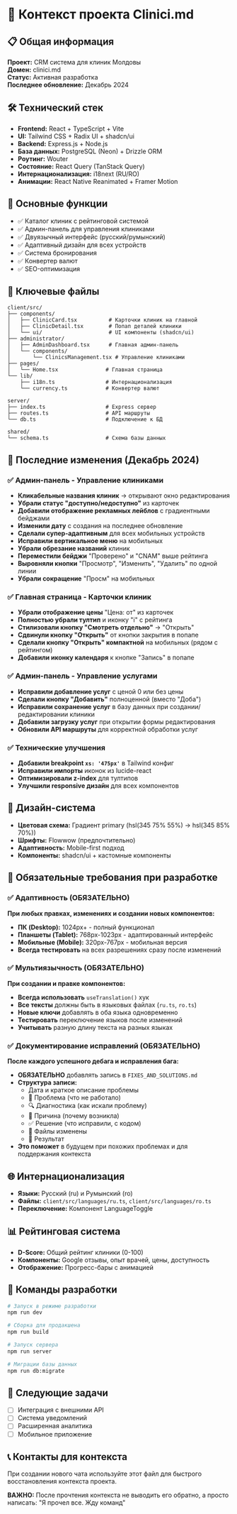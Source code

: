 # 🏥 Контекст проекта Clinici.md

## 📋 Общая информация
**Проект:** CRM система для клиник Молдовы  
**Домен:** clinici.md  
**Статус:** Активная разработка  
**Последнее обновление:** Декабрь 2024

## 🛠 Технический стек
- **Frontend:** React + TypeScript + Vite
- **UI:** Tailwind CSS + Radix UI + shadcn/ui
- **Backend:** Express.js + Node.js
- **База данных:** PostgreSQL (Neon) + Drizzle ORM
- **Роутинг:** Wouter
- **Состояние:** React Query (TanStack Query)
- **Интернационализация:** i18next (RU/RO)
- **Анимации:** React Native Reanimated + Framer Motion

## 🎯 Основные функции
- ✅ Каталог клиник с рейтинговой системой
- ✅ Админ-панель для управления клиниками
- ✅ Двуязычный интерфейс (русский/румынский)
- ✅ Адаптивный дизайн для всех устройств
- ✅ Система бронирования
- ✅ Конвертер валют
- ✅ SEO-оптимизация

## 📁 Ключевые файлы
```
client/src/
├── components/
│   ├── ClinicCard.tsx          # Карточки клиник на главной
│   ├── ClinicDetail.tsx        # Попап деталей клиники
│   └── ui/                     # UI компоненты (shadcn/ui)
├── administrator/
│   ├── AdminDashboard.tsx      # Главная админ-панель
│   └── components/
│       └── ClinicsManagement.tsx # Управление клиниками
├── pages/
│   └── Home.tsx               # Главная страница
└── lib/
    ├── i18n.ts                # Интернационализация
    └── currency.ts            # Конвертер валют

server/
├── index.ts                   # Express сервер
├── routes.ts                  # API маршруты
└── db.ts                      # Подключение к БД

shared/
└── schema.ts                  # Схема базы данных
```

## 🔄 Последние изменения (Декабрь 2024)

### ✅ Админ-панель - Управление клиниками
- **Кликабельные названия клиник** → открывают окно редактирования
- **Убрали статус "доступно/недоступно"** из карточек
- **Добавили отображение рекламных лейблов** с градиентными бейджами
- **Изменили дату** с создания на последнее обновление
- **Сделали супер-адаптивным** для всех мобильных устройств
- **Исправили вертикальное меню** на мобильных
- **Убрали обрезание названий** клиник
- **Переместили бейджи** "Проверено" и "CNAM" выше рейтинга
- **Выровняли кнопки** "Просмотр", "Изменить", "Удалить" по одной линии
- **Убрали сокращение** "Просм" на мобильных

### ✅ Главная страница - Карточки клиник
- **Убрали отображение цены** "Цена: от" из карточек
- **Полностью убрали тултип** и иконку "i" с рейтинга
- **Стилизовали кнопку "Смотреть отдельно"** → "Открыть"
- **Сдвинули кнопку "Открыть"** от кнопки закрытия в попапе
- **Сделали кнопку "Открыть" компактной** на мобильных (рядом с рейтингом)
- **Добавили иконку календаря** к кнопке "Запись" в попапе

### ✅ Админ-панель - Управление услугами
- **Исправили добавление услуг** с ценой 0 или без цены
- **Сделали кнопку "Добавить"** полноценной (вместо "Доба")
- **Исправили сохранение услуг** в базу данных при создании/редактировании клиники
- **Добавили загрузку услуг** при открытии формы редактирования
- **Обновили API маршруты** для корректной обработки услуг

### ✅ Технические улучшения
- **Добавили breakpoint `xs: '475px'`** в Tailwind конфиг
- **Исправили импорты** иконок из lucide-react
- **Оптимизировали z-index** для тултипов
- **Улучшили responsive дизайн** для всех компонентов

## 🎨 Дизайн-система
- **Цветовая схема:** Градиент primary (hsl(345 75% 55%) → hsl(345 85% 70%))
- **Шрифты:** Flowwow (предпочтительно)
- **Адаптивность:** Mobile-first подход
- **Компоненты:** shadcn/ui + кастомные компоненты

## 📱 Обязательные требования при разработке
### ✅ Адаптивность (ОБЯЗАТЕЛЬНО)
**При любых правках, изменениях и создании новых компонентов:**
- **ПК (Desktop):** 1024px+ - полный функционал
- **Планшеты (Tablet):** 768px-1023px - адаптированный интерфейс
- **Мобильные (Mobile):** 320px-767px - мобильная версия
- **Всегда тестировать** на всех разрешениях сразу после изменений

### ✅ Мультиязычность (ОБЯЗАТЕЛЬНО)
**При создании и правке компонентов:**
- **Всегда использовать** `useTranslation()` хук
- **Все тексты** должны быть в языковых файлах (`ru.ts`, `ro.ts`)
- **Новые ключи** добавлять в оба языка одновременно
- **Тестировать** переключение языков после изменений
- **Учитывать** разную длину текста на разных языках

### ✅ Документирование исправлений (ОБЯЗАТЕЛЬНО)
**После каждого успешного дебага и исправления бага:**
- **ОБЯЗАТЕЛЬНО** добавлять запись в `FIXES_AND_SOLUTIONS.md`
- **Структура записи:**
  - Дата и краткое описание проблемы
  - 🐛 Проблема (что не работало)
  - 🔍 Диагностика (как искали проблему)
  - 🎯 Причина (почему возникла)
  - ✅ Решение (что исправили, с кодом)
  - 📁 Файлы изменены
  - 🎉 Результат
- **Это поможет** в будущем при похожих проблемах и для поддержания контекста

## 🌐 Интернационализация
- **Языки:** Русский (ru) и Румынский (ro)
- **Файлы:** `client/src/languages/ru.ts`, `client/src/languages/ro.ts`
- **Переключение:** Компонент LanguageToggle

## 📊 Рейтинговая система
- **D-Score:** Общий рейтинг клиники (0-100)
- **Компоненты:** Google отзывы, опыт врачей, цены, доступность
- **Отображение:** Прогресс-бары с анимацией

## 🔧 Команды разработки
```bash
# Запуск в режиме разработки
npm run dev

# Сборка для продакшена
npm run build

# Запуск сервера
npm run server

# Миграции базы данных
npm run db:migrate
```

## 🚀 Следующие задачи
- [ ] Интеграция с внешними API
- [ ] Система уведомлений
- [ ] Расширенная аналитика
- [ ] Мобильное приложение

## 📞 Контакты для контекста
При создании нового чата используйте этот файл для быстрого восстановления контекста проекта.

**ВАЖНО:** После прочтения контекста не выводить его обратно, а просто написать: "Я прочел все. Жду команд"
